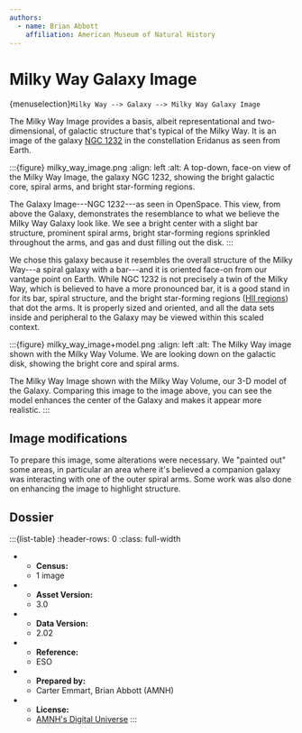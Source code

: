 ```yaml
---
authors:
  - name: Brian Abbott
    affiliation: American Museum of Natural History
---
```



# Milky Way Galaxy Image

{menuselection}`Milky Way --> Galaxy --> Milky Way Galaxy Image`


The Milky Way Image provides a basis, albeit representational and two-dimensional, of galactic structure that's typical of the Milky Way. It is an image of the galaxy [NGC 1232](https://en.wikipedia.org/wiki/NGC_1232) in the constellation Eridanus as seen from Earth. 


:::{figure} milky_way_image.png
:align: left
:alt: A top-down, face-on view of the Milky Way Image, the galaxy NGC 1232, showing the bright galactic core, spiral arms, and bright star-forming regions.

The Galaxy Image---NGC 1232---as seen in OpenSpace. This view, from above the Galaxy, demonstrates the resemblance to what we believe the Milky Way Galaxy look like. We see a bright center with a slight bar structure, prominent spiral arms, bright star-forming regions sprinkled throughout the arms, and gas and dust filling out the disk.
:::



We chose this galaxy because it resembles the overall structure of the Milky Way---a spiral galaxy with a bar---and it is oriented face-on from our vantage point on Earth. While NGC 1232 is not precisely a twin of the Milky Way, which is believed to have a more pronounced bar, it is a good stand in for its bar, spiral structure, and the bright star-forming regions ([HII regions](../../nebulae/HII-regions/index)) that dot the arms. It is properly sized and oriented, and all the data sets inside and peripheral to the Galaxy may be viewed within this scaled context.




:::{figure} milky_way_image+model.png
:align: left
:alt: The Milky Way image shown with the Milky Way Volume. We are looking down on the galactic disk, showing the bright core and spiral arms.

The Milky Way Image shown with the Milky Way Volume, our 3-D model of the Galaxy. Comparing this image to the image above, you can see the model enhances the center of the Galaxy and makes it appear more realistic.
:::



## Image modifications

To prepare this image, some alterations were necessary. We "painted out" some areas, in particular an area where it's believed a companion galaxy was interacting with one of the outer spiral arms. Some work was also done on enhancing the image to highlight structure.


## Dossier
:::{list-table}
:header-rows: 0
:class: full-width

* - **Census:**
  - 1 image
* - **Asset Version:**
  - 3.0
* - **Data Version:**
  - 2.02
* - **Reference:**
  - ESO
* - **Prepared by:**
  - Carter Emmart, Brian Abbott (AMNH)
* - **License:**
  - [AMNH's Digital Universe](../../../licenses/digital-universe-license.md)
:::